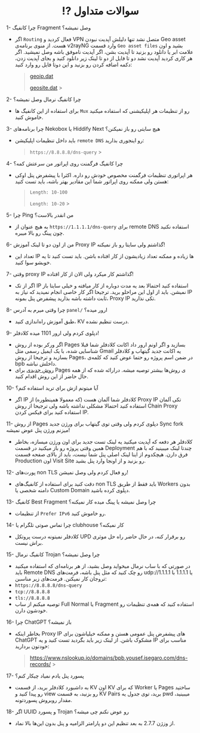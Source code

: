 <h1 align="center">⁉️ سوالات متداول</h1>

1- چرا کانفیگ Fragment وصل نمیشه؟

- اگر `Routing` فعال کردید و VPN متصل نشد تنها دلیلش آپدیت نبودن Geo asset هست. از منوی برنامه‌ی v2rayNG وارد قسمت `Geo asset files` بشید و اون علامت ابر یا دانلود رو بزنید تا آپدیت بشن، اگر آپدیت ناموفق باشه وصل نمیشید. اگر هر کاری کردید آپدیت نشد دو تا فایل از دو تا لینک زیر دانلود کنید و بجای آپدیت زدن، دکمه اضافه کردن رو بزنید و این دوتا فایل رو وارد کنید:
  > [geoip.dat](https://github.com/Loyalsoldier/v2ray-rules-dat/releases/latest/download/geoip.dat)
  >
  > [geosite.dat](https://github.com/Loyalsoldier/v2ray-rules-dat/releases/latest/download/geosite.dat) > <br>

2- چرا کانفیگ نرمال وصل نمیشه؟

- برای استفاده از این کانفیگ ها `Mux` رو از تنظیمات هر اپلیکیشنی که استفاده میکنید خاموش کنید.
  <br>

3- چرا برنامه‌های Nekobox یا Hiddify Next هیچ سایتی رو باز نمیکنن؟

- باید داخل تنظیمات اپلیکیشن `remote DNS` رو اینجوری بذارید:
  > `https://8.8.8.8/dns-query` > <br>

4- چرا کانفیگ فرگمنت روی اپراتور من سرعتش کمه؟

- هر اپراتوری تنظیمات فرگمنت مخصوص خودش رو داره. اکثرا با پیشفرض پنل اوکی هستن ولی ممکنه روی اپراتور شما این مقادیر بهتر باشه، باید تست کنید:
  > `Length: 10-100`
  >
  > `Length: 10-20` > <br>

5- چرا Ping من انقدر بالاست؟

- به هیچ عنوان از `https://1.1.1.1/dns-query` برای remote DNS استفاده نکنید چون پینگ رو بالا میبره.
  <br>

6- من از اون دو تا لینک آموزش Proxy IP گذاشتم ولی سایتا رو باز نمیکنه!

- تعداد این IP ها زیاده و ممکنه تعداد زیادیشون از کار افتاده باشن. باید تست کنید تا یه خوبشو سوا کنید.
  <br>

7- وقتی proxy IP گذاشتم کار میکرد ولی الان از کار افتاده!

- اگر از تک IP استفاده کنید احتمالا بعد یه مدت دوباره از کار میافته و خیلی سایتا باز نمیشن. باید از اول این مراحلو برید. ترجیحا اگر کار خاصی انجام نمیدید که نیاز به IP ثابت داشته باشه بذارید پیشفرض پنل بمونه، Proxy IP تکی نذارید.
  <br>

8- چرا وقتی میرم به آدرس `panel/` ارور میده؟

- طبق آموزش راه‌اندازی کنید، KV درست تنظیم نشده.
  <br>

9- دپلوی کردم ولی ارور 1101 میده کلادفلر!

- اگر ورکر بوده از روش Pages بسازید و اگر اونم ارور داد اکانت کلادفلر شما قبلا شناسایی شده، با یک ایمیل رسمی مثل Gmail یه اکانت جدید گیتهاب و کلادفلر بسازید و ترجیحا از روش Pages، در ضمن اسم پروژه رو حتما عوض کنید که کلمه‌ی bpb داخلش نباشه.
- [روش جدیدی](https://github.com/bia-pain-bache/BPB-Worker-Panel/blob/main/docs/pages_upload_installation_fa.md) برای Pages ارائه شده که از همه‌‎ی روش‌ها بیشتر توصیه میشه. در حال حاضر از این روش اقدام کنید.
  <br>

10- آیا میتونم ازش برای ترید استفاده کنم؟

- اگر IP کلادفلر شما آلمان هست (که معمولا همینطوره) از Proxy IP تکی آلمان استفاده کنید احتمالا مشکلی نداشته باشه ولی ترجیحا از روش Chain Proxy استفاده کنید برای فیکس کردن IP.
  <br>

11- از روش Pages دپلوی کردم ولی وقتی توی گیتهاب برای ورژن جدید Sync fork میزنم ورژن پنل عوض نمیشه!

- کلادفلر هر دفعه که آپدیت میکنید یه لینک تست جدید برای اون ورژن میسازه، بخاطر همین وقتی پروژه رو باز میکنید در قسمت Deployment چندتا لینک میبینید که با هم فرق دارن. هیچکدوم از اینا لینک اصلی پنل شما نیست، باید از بالای صفحه قسمت Production اون Visit Site رو بزنید و از اونجا وارد پنل بشید.
  <br>

12- پورت‌های non TLS رو فعال کردم ولی وصل نمیشن!

- دقت کنید برای استفاده از کانفیگ‌های non TLS باید فقط از طریق Workers بدون دامنه‌ شخصی یا Custom Domain دپلوی کرده باشید.
  <br>

13- کانفیگ Best Fragment چرا وصل نمیشه یا پینگ میده کار نمیکنه؟

- از تنظیمات `Prefer IPv6` رو خاموش کنید.
  <br>

14- چرا تماس صوتی تلگرام یا clubhouse کار نمیکنه؟

- کلادفلر نمیتونه درست پروتکل UPD رو برقرار کنه، در حال حاضر راه حل موثری براش نیست.
  <br>

15- کانفیگ نرمال Trojan چرا وصل نمیشه؟

- در صورتی که با ساب نرمال میخواید وصل بشید، از هر برنامه‌ای که استفاده میکنید باید Remote DNS رو چک کنید که مثل پنل باشه، فرمت‌های udp://1.1.1.1 یا 1.1.1.1 با تروجان کار نمیکنن. فرمت‌های زیر مناسبن:
- `https://8.8.8.8/dns-query`
- `tcp://8.8.8.8`
- `tls://8.8.8.8`
- توصیه میکنم از ساب Full Normal یا Fragment استفاده کنید که همه‌ی تنظیمات رو خودشون دارن.
  <br>

16- چرا ChatGPT باز نمیشه؟

- بخاطر اینکه Proxy IP های پیشفرض پنل عمومی هستن و ممکنه خیلیاشون برای ChatGPT مشکوک باشن. از لینک زیر باید بگردید تست کنید و یه IP مناسب برای خودتون بردارید:
  > https://www.nslookup.io/domains/bpb.yousef.isegaro.com/dns-records/ > <br>

17- پسورد پنل یادم نمیاد چیکار کنم؟

- به داشبورد کلادفلر برید، از قسمت KV اون KV که برای Worker یا Pages ساختید رو پیدا کنید و view رو بزنید، به قسمت KV Pairs برید، توی جدول یه pwd میبینید، مقدار روبروش پسوردتونه.
  <br>

18- اگر UUID و پسورد Trojan رو عوض نکنم چی میشه؟

- از وزژن 2.7.7 به بعد تنظیم این دو پارامتر الزامیه و پنل بدون این‌ها بالا نماد.
